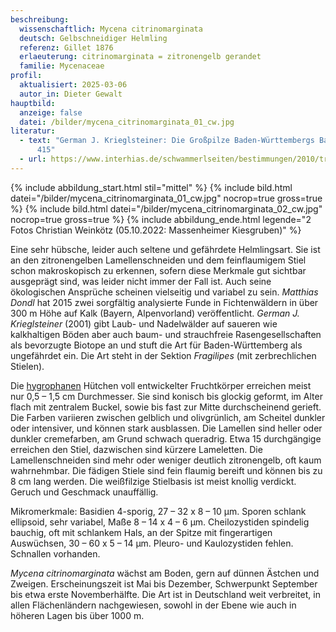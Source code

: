 ```yaml
---
beschreibung:
  wissenschaftlich: Mycena citrinomarginata
  deutsch: Gelbschneidiger Helmling
  referenz: Gillet 1876
  erlaeuterung: citrinomarginata = zitronengelb gerandet
  familie: Mycenaceae
profil:
  aktualisiert: 2025-03-06
  autor_in: Dieter Gewalt
hauptbild:
  anzeige: false
  datei: /bilder/mycena_citrinomarginata_01_cw.jpg
literatur:
  - text: "German J. Krieglsteiner: Die Großpilze Baden-Württembergs Band 3, Seite
      415"
  - url: https://www.interhias.de/schwammerlseiten/bestimmungen/2010/tricholomataceae/tricholomataceae.html#ank1
---
```

{% include abbildung_start.html stil="mittel" %}
{% include bild.html datei="/bilder/mycena_citrinomarginata_01_cw.jpg" nocrop=true gross=true %}
{% include bild.html datei="/bilder/mycena_citrinomarginata_02_cw.jpg" nocrop=true gross=true %}
{% include abbildung_ende.html legende="2 Fotos Christian Weinkötz (05.10.2022: Massenheimer Kiesgruben)" %}

Eine sehr hübsche, leider auch seltene und gefährdete Helmlingsart. Sie ist an den zitronengelben Lamellenschneiden und dem feinflaumigem Stiel schon makroskopisch zu erkennen, sofern diese Merkmale gut sichtbar ausgeprägt sind, was leider nicht immer der Fall ist. Auch seine ökologischen Ansprüche scheinen vielseitig und variabel zu sein. *Matthias Dondl* hat 2015 zwei sorgfältig analysierte Funde in Fichtenwäldern in über 300 m Höhe auf Kalk (Bayern, Alpenvorland) veröffentlicht. *German J. Krieglsteiner* (2001) gibt Laub- und Nadelwälder auf saueren wie kalkhaltigen Böden aber auch baum- und strauchfreie Rasengesellschaften als bevorzugte Biotope an und stuft die Art für Baden-Württemberg als ungefährdet ein. Die Art steht in der Sektion *Fragilipes* (mit zerbrechlichen Stielen).

Die [hygrophanen](hygrophan "Glossar") Hütchen voll entwickelter Fruchtkörper erreichen meist nur 0,5 – 1,5 cm Durchmesser. Sie sind konisch bis glockig geformt, im Alter flach mit zentralem Buckel, sowie bis fast zur Mitte durchscheinend gerieft. Die Farben variieren zwischen gelblich und olivgrünlich, am Scheitel dunkler oder intensiver, und können stark ausblassen. Die Lamellen sind heller oder dunkler cremefarben, am Grund schwach queradrig. Etwa 15 durchgängige erreichen den Stiel, dazwischen sind kürzere Lameletten. Die Lamellenschneiden sind mehr oder weniger deutlich zitronengelb, oft kaum wahrnehmbar. Die fädigen Stiele sind fein flaumig bereift und können bis zu 8 cm lang werden. Die weißfilzige Stielbasis ist meist knollig verdickt. Geruch und Geschmack unauffällig.

Mikromerkmale: Basidien 4-sporig, 27 – 32 x 8 – 10 µm. Sporen schlank ellipsoid, sehr variabel, Maße 8 – 14 x 4 – 6 µm. Cheilozystiden spindelig bauchig, oft mit schlankem Hals, an der Spitze mit fingerartigen Auswüchsen, 30 – 60 x 5 – 14 µm. Pleuro- und Kaulozystiden fehlen. Schnallen vorhanden.

*Mycena citrinomarginata* wächst am Boden, gern auf dünnen Ästchen und Zweigen. Erscheinungszeit ist Mai bis Dezember, Schwerpunkt September bis etwa erste Novemberhälfte. Die Art ist in Deutschland weit verbreitet, in allen Flächenländern nachgewiesen, sowohl in der Ebene wie auch in höheren Lagen bis über 1000 m.